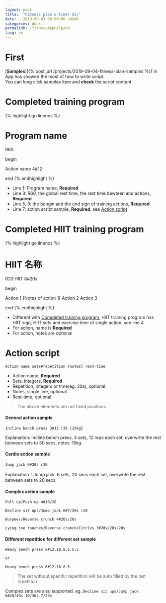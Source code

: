 ```yaml
---
layout: post
title:  "Fitness plan & timer doc"
date:   2019-09-03 00:00:00 +0800
categories: docs
permalink: /fitnessAppHelp/en
lang: en
---
```


# First
[**Samples**]({% post_url /projects/2019-09-04-fitness-plan-samples %}) in App has showed the most of how to write script.  
You can long click samples item and **check** the script content.

<a id="complete_training_structure"/>

# Completed training program
{% highlight go linenos %}
# Program name

R60 

begin 

Action name 4#12 

end
{% endhighlight %}

- Line 1: Program name, **Required**
- Line 3: R60, the global rest time, the rest time bewteen and actions, **Required**
- Line 5, 9: the bengin and the end sign of training actions, **Required**
- Line 7: action script sample, **Required**, see [Action script](#action)


# Completed HIIT training program
{% highlight go linenos %}
# HIIT 名称

R20 
HIIT 8#20s

begin 

Action 1 {Notes of action 1}
Action 2
Action 3

end
{% endhighlight %}

- Different with [Completed training program](#complete_training_structure), HIIT training program has HIIT sign, HIIT sets and exercise time of single action, see line 4
- For action, name is **Required**
- For action, notes are optional

<a id="action" />

# Action script
```
Action name sets#repetition {notes} rest-time
```
- Action name, **Required**
- Sets, integers, **Required**
- Repetition, integers or time(eg. 20s), optional
- Notes, single line, optional
- Rest-time, optional

> The above elements are not fixed positions


#### General action sample
```
Incline bench press 3#12 r30 {15kg}
```
Explanation: Incline bench press. 3 sets, 12 reps each set, overwrite the rest between sets to 30 secs, notes: 15kg.


#### Cardio action sample
```
Jump jack 6#20s r20
```
Explanation：Jump jack. 6 sets, 20 secs each set, overwrite the rest between sets to 20 secs.


#### Complex action sample
```
Pull up/Push up 4#10/20 

Decline sit ups/Jump jack 6#7/20s r20

Burpees/Reverse crunch 4#20s/20s

Lying toe touches/Reverse crunch/Circles 3#20s/20s/20s
```

#### Different repetition for different set sample
```
Heavy bench press 6#12.10.8.5.5.5

or

Heavy bench press 6#12.10.8.5
```

> The set without specific repetition will be auto filled by the last repetition

Complex sets are also supported. eg. `Decline sit ups/Jump jack 6#20/40s.10/30s.7/20s`
